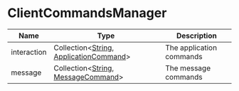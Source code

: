 # ClientCommandsManager

| Name        | Type                                                                                                                                                           | Description              |
| ----------- | -------------------------------------------------------------------------------------------------------------------------------------------------------------- | ------------------------ |
| interaction | Collection\<[String](https://developer.mozilla.org/en-US/docs/Web/JavaScript/Reference/Global_Objects/String), [ApplicationCommand](../structures/Command.md)> | The application commands |
| message     | Collection\<[String](https://developer.mozilla.org/en-US/docs/Web/JavaScript/Reference/Global_Objects/String), [MessageCommand](../structures/Command.md)>     | The message commands     |
